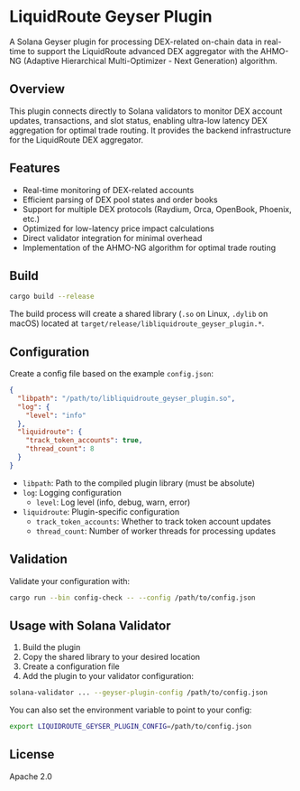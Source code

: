 # LiquidRoute Geyser Plugin

A Solana Geyser plugin for processing DEX-related on-chain data in real-time to support the LiquidRoute advanced DEX aggregator with the AHMO-NG (Adaptive Hierarchical Multi-Optimizer - Next Generation) algorithm.

## Overview

This plugin connects directly to Solana validators to monitor DEX account updates, transactions, and slot status, enabling ultra-low latency DEX aggregation for optimal trade routing. It provides the backend infrastructure for the LiquidRoute DEX aggregator.

## Features

- Real-time monitoring of DEX-related accounts
- Efficient parsing of DEX pool states and order books
- Support for multiple DEX protocols (Raydium, Orca, OpenBook, Phoenix, etc.)
- Optimized for low-latency price impact calculations
- Direct validator integration for minimal overhead
- Implementation of the AHMO-NG algorithm for optimal trade routing

## Build

```bash
cargo build --release
```

The build process will create a shared library (`.so` on Linux, `.dylib` on macOS) located at `target/release/libliquidroute_geyser_plugin.*`.

## Configuration

Create a config file based on the example `config.json`:

```json
{
  "libpath": "/path/to/libliquidroute_geyser_plugin.so",
  "log": {
    "level": "info"
  },
  "liquidroute": {
    "track_token_accounts": true,
    "thread_count": 8
  }
}
```

- `libpath`: Path to the compiled plugin library (must be absolute)
- `log`: Logging configuration
  - `level`: Log level (info, debug, warn, error)
- `liquidroute`: Plugin-specific configuration
  - `track_token_accounts`: Whether to track token account updates
  - `thread_count`: Number of worker threads for processing updates

## Validation

Validate your configuration with:

```bash
cargo run --bin config-check -- --config /path/to/config.json
```

## Usage with Solana Validator

1. Build the plugin
2. Copy the shared library to your desired location
3. Create a configuration file
4. Add the plugin to your validator configuration:

```bash
solana-validator ... --geyser-plugin-config /path/to/config.json
```

You can also set the environment variable to point to your config:

```bash
export LIQUIDROUTE_GEYSER_PLUGIN_CONFIG=/path/to/config.json
```

## License

Apache 2.0
